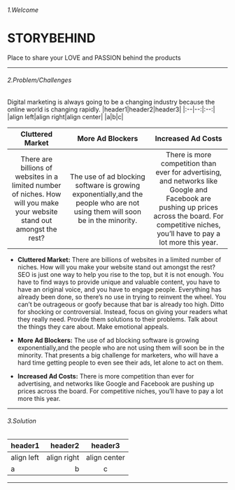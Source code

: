 ###### 1.Welcome  
# STORYBEHIND  
Place to share your LOVE and PASSION behind the products

---
###### 2.Problem/Challenges  
Digital marketing is always going to be a changing industry because the online world is changing rapidly. 
|header1|header2|header3|
|:--|--:|:--:|
|align left|align right|align center|
|a|b|c|

|__Cluttered Market__ |__More Ad Blockers__ |__Increased Ad Costs__|
|:--:|:--:|:--:|
|There are billions of websites in a limited number of niches. How will you make your website stand out amongst the rest?|The use of ad blocking software is growing exponentially,and the people who are not using them will soon be in the minority.|There is more competition than ever for advertising, and networks like Google and Facebook are pushing up prices across the board. For competitive niches, you’ll have to pay a lot more this year.|

- __Cluttered Market:__ There are billions of websites in a limited number of niches. How will you make your website stand out amongst the rest?  SEO is just one way to help you rise to the top, but it is not enough. You have to find ways to provide unique and valuable content, you have to have an original voice, and you have to engage people. Everything has already been done, so there’s no use in trying to reinvent the wheel. You can’t be outrageous or goofy because that bar is already too high. Ditto for shocking or controversial. Instead, focus on giving your readers what they really need. Provide them solutions to their problems. Talk about the things they care about. Make emotional appeals.

- __More Ad Blockers:__ The use of ad blocking software is growing exponentially,and the people who are not using them will soon be in the minority. That presents a big challenge for marketers, who will have a hard time getting people to even see their ads, let alone to act on them.

- __Increased Ad Costs:__ There is more competition than ever for advertising, and networks like Google and Facebook are pushing up prices across the board. For competitive niches, you’ll have to pay a lot more this year.
---
###### 3.Solution  
|header1|header2|header3|
|:--|--:|:--:|
|align left|align right|align center|
|a|b|c|
---
